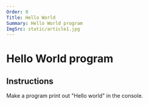 ```yaml
---
Order: 0
Title: Hello World
Summary: Hello World program
ImgSrc: static/article1.jpg
---
```


# Hello World program

## Instructions

Make a program print out "Hello world" in the console.
